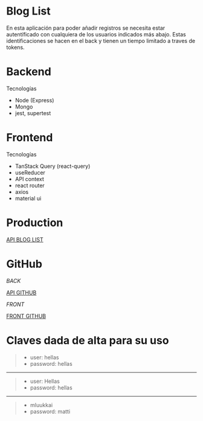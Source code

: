 # Blog List

En esta aplicación para poder añadir registros se necesita estar autentíficado con cualquiera de los usuarios indicados más abajo. Estas identificaciones se hacen en el back y tienen un tiempo limitado a traves de tokens.

# Backend

Tecnologías

- Node (Express)
- Mongo
- jest, supertest

# Frontend

Tecnologías

- TanStack Query (react-query)
- useReducer
- API context
- react router
- axios
- material ui
  
# Production

  [API BLOG LIST](https://apibloglist.onrender.com)

# GitHub

*BACK*

[API GITHUB](https://github.com/franss40/apiBlogList.git)

*FRONT*

[FRONT GITHUB](https://github.com/franss40/bloglist-query.git)
  
# Claves dada de alta para su uso

> - user: hellas
> - password: hellas

---

> - user: Hellas
> - password: hellas

---

> - mluukkai
> - password: matti